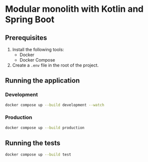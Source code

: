 # Modular monolith with Kotlin and Spring Boot

## Prerequisites

1. Install the following tools:
    - Docker
    - Docker Compose
2. Create a `.env` file in the root of the project.

## Running the application

### Development

```bash
docker compose up --build development --watch
```

### Production

```bash
docker compose up --build production
```

## Running the tests

```bash
docker compose up --build test
```
